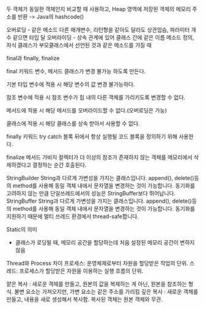 두 객체가 동일한 객체인지 비교할 때 사용하고, Heap 영역에 저장된 객체의 메모리 주소를 반환 -> Java의 hashcode()

오버로딩 - 같은 메소드 다른 매개변수, 리턴형을 같아도 달라도 상관업슴, 파라미터 개수 같으면 타입 달
오버라이딩 - 상속 관계에 있어 클래스 간에 같은 이름 메소드 정의, 자식 클래스가 부모클래스에서 선언된 것과 같은 메소드를 가질 때

final과 finally, finalize

final 키워드
  변수, 메서드 클래스가 변경 불가능 하도록 만든다.
  
  기본 타입 변수에 적용 시
  해당 변수의 값 변경 불가능하다.
  
  참조 변수에 적용 시
  참조 변수가 힙 내의 다른 객체를 가리키도록 변경할 수 없다.
  
  메서드에 적용 시
  해당 메서드를 오버라이드할 수 없다.(오버로딩은 가능)
  
  클래스에 적용 시
  해당 클래스를 상속 받아서 사용할 수 없다.
  
finally 키워드
  try catch 블록 뒤에서 항상 실행될 코드 블록을 정의하기 위해 사용한다.

finalize 메서드
  가비지 컬렉터가 더 이상의 참조가 존재하지 않는 객체를 메모리에서 삭제하겠다고 결정하는 순간 호출된다.

StringBuilder
String과 다르게 가변성을 가지는 클래스입니다. append(), delete()등의 method를 사용해 동일 객체 내에서 문자열을 변경하는 것이 가능합니다.
동기화를 고려하지 않는 만큼 단일쓰레드에서의 성능은 StringBuffer보다 뛰어납니다.
StringBuffer
String과 다르게 가변성을 가지는 클래스입니다. append(), delete()등의 method를 사용해 동일 객체 내에서 문자열을 변경하는 것이 가능합니다. 동기화를 지원하기 때문에 멀티 쓰레드 환경에서 thread-safe합니다.

Static의 의미 
- 클래스가 로딩될 때, 메모리 공간을 할당하는데 처음 설정된 메모리 공간이 변하지 않음

Thread와 Process 차이
프로세스: 운영체제로부터 자원을 할당받은 작업의 단위.
스레드: 프로세스가 할당받은 자원을 이용하는 실행 흐름의 단위.

얕은 복사 : 새로운 객체를 만들고, 원본의 값을 복제하는 게 아닌, 원본을 참조하는 형식. 불변 요소는 가져오지만, 가변 요소는 같은 주소를 가리킴
깊은 복사 : 새로운 객체를 만들고, 내용을 새로 생성해서 복사함. 복사된 객체는 원본 객체와 무관.
